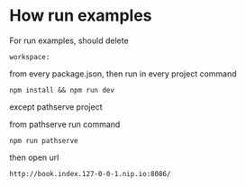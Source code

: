 # How run examples

For run examples, should delete 

```
workspace:
```

from every package.json, then run in every project command

```
npm install && npm run dev
```

except pathserve project

from pathserve run command

```
npm run pathserve
```

then open url

```
http://book.index.127-0-0-1.nip.io:8086/
```
